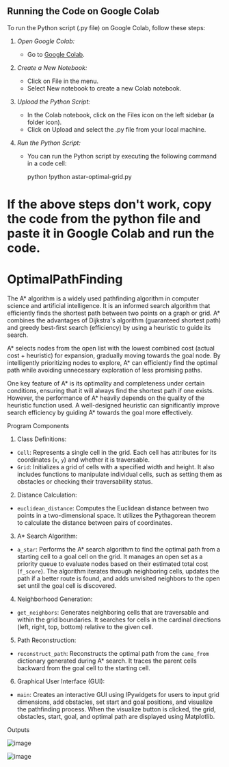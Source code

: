 ## Running the Code on Google Colab

To run the Python script (.py file) on Google Colab, follow these steps:

1. *Open Google Colab:*
   - Go to [Google Colab](https://colab.research.google.com/).

2. *Create a New Notebook:*
   - Click on File in the menu.
   - Select New notebook to create a new Colab notebook.

3. *Upload the Python Script:*
   - In the Colab notebook, click on the Files icon on the left sidebar (a folder icon).
   - Click on Upload and select the .py file from your local machine.

4. *Run the Python Script:*
   - You can run the Python script by executing the following command in a code cell:

     python
     !python astar-optimal-grid.py

# If the above steps don't work, copy the code from the python file and paste it in Google Colab and run the code.

# OptimalPathFinding

The A* algorithm is a widely used pathfinding algorithm in computer science and artificial intelligence. It is an informed search algorithm that efficiently finds the shortest path between two points on a graph or grid. A* combines the advantages of Dijkstra's algorithm (guaranteed shortest path) and greedy best-first search (efficiency) by using a heuristic to guide its search.

A* selects nodes from the open list with the lowest combined cost (actual cost + heuristic) for expansion, gradually moving towards the goal node. By intelligently prioritizing nodes to explore, A* can efficiently find the optimal path while avoiding unnecessary exploration of less promising paths.

One key feature of A* is its optimality and completeness under certain conditions, ensuring that it will always find the shortest path if one exists. However, the performance of A* heavily depends on the quality of the heuristic function used. A well-designed heuristic can significantly improve search efficiency by guiding A* towards the goal more effectively.

Program Components
1. Class Definitions:
- `Cell`: Represents a single cell in the grid. Each cell has attributes for its coordinates (`x`, `y`) and whether it is traversable.
- `Grid`: Initializes a grid of cells with a specified width and height. It also includes functions to manipulate individual cells, such as setting them as obstacles or checking their traversability status.
2. Distance Calculation:
- `euclidean_distance`: Computes the Euclidean distance between two points in a two-dimensional space. It utilizes the Pythagorean theorem to calculate the distance between pairs of coordinates.
3. A* Search Algorithm:
- `a_star`: Performs the A* search algorithm to find the optimal path from a starting cell to a goal cell on the grid. It manages an open set as a priority queue to evaluate nodes based on their estimated total cost (`f_score`). The algorithm iterates through neighboring cells, updates the path if a better route is found, and adds unvisited neighbors to the open set until the goal cell is discovered.
4. Neighborhood Generation:
- `get_neighbors`: Generates neighboring cells that are traversable and within the grid boundaries. It searches for cells in the cardinal directions (left, right, top, bottom) relative to the given cell.
5. Path Reconstruction:
- `reconstruct_path`: Reconstructs the optimal path from the `came_from` dictionary generated during A* search. It traces the parent cells backward from the goal cell to the starting cell.
6. Graphical User Interface (GUI):
- `main`: Creates an interactive GUI using IPywidgets for users to input grid dimensions, add obstacles, set start and goal positions, and visualize the pathfinding process. When the visualize button is clicked, the grid, obstacles, start, goal, and optimal path are displayed using Matplotlib.

Outputs

![image](https://github.com/user-attachments/assets/01f766eb-f470-44a1-ae79-5e798f064205)

![image](https://github.com/user-attachments/assets/fb7d8a43-b307-4ccf-b39b-e5fabe3bf4e4)
